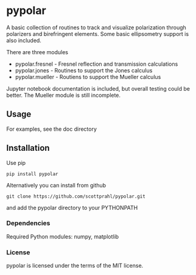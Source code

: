 # pypolar

A basic collection of routines to track and visualize polarization 
through polarizers and birefringent elements.  Some basic ellipsometry
support is also included.

There are three modules
* pypolar.fresnel - Fresnel reflection and transmission calculations
* pypolar.jones   - Routines to support the Jones calculus
* pypolar.mueller - Routiens to support the Mueller calculus
	
Jupyter notebook documentation is included, but overall testing could be better.
The Mueller module is still incomplete.


## Usage

For examples, see the doc directory


## Installation

Use pip

    pip install pypolar

Alternatively you can install from github

    git clone https://github.com/scottprahl/pypolar.git

and add the pypolar directory to your PYTHONPATH


### Dependencies

Required Python modules: numpy, matplotlib


### License

pypolar is licensed under the terms of the MIT license.